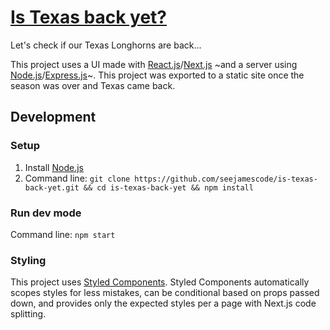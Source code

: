 # [Is Texas back yet?](http://istexasbackyet.com)

Let's check if our Texas Longhorns are back...

This project uses a UI made with [React.js](https://github.com/facebook/react/)/[Next.js](https://github.com/zeit/next.js/) ~and a server using [Node.js](https://nodejs.org/en/)/[Express.js](https://expressjs.com/)~. This project was exported to a static site once the season was over and Texas came back.

## Development

### Setup

1.  Install [Node.js](https://nodejs.org/en/)
2.  Command line: `git clone https://github.com/seejamescode/is-texas-back-yet.git && cd is-texas-back-yet && npm install`

### Run dev mode

Command line: `npm start`

### Styling

This project uses [Styled Components](https://www.styled-components.com/). Styled Components automatically scopes styles for less mistakes, can be conditional based on props passed down, and provides only the expected styles per a page with Next.js code splitting.
